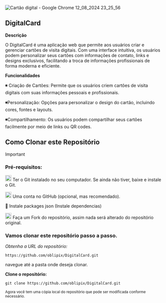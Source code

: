 







![Cartão digital - Google Chrome 12_08_2024 23_25_56](https://github.com/user-attachments/assets/64125004-3309-45f0-b0f7-5d77393cc5dc)



## DigitalCard

**Descrição**

O DigitalCard é uma aplicação web que permite aos usuários criar e gerenciar cartões de visita digitais. Com uma interface intuitiva, os usuários podem personalizar seus cartões com informações de contato, links e designs exclusivos, facilitando a troca de informações profissionais de forma moderna e eficiente.

**Funcionalidades**

◾ Criação de Cartões: Permite que os usuários criem cartões de visita digitais com suas informações pessoais e profissionais.

◾Personalização: Opções para personalizar o design do cartão, incluindo cores, fontes e layouts.

◾Compartilhamento: Os usuários podem compartilhar seus cartões facilmente por meio de links ou QR codes.



## Como Clonar este Repositório


> [!IMPORTANT]
> ### Pré-requisitos:
>  <img src="https://git-scm.com/images/logos/downloads/Git-Icon-1788C.png" alt="Git Logo" width="20"/> Ter o Git instalado no seu computador. Se ainda não tiver, baixe e instale o Git.
>
> 
>
>
><img src="https://github.githubassets.com/images/modules/logos_page/GitHub-Mark.png" alt="GitHub logo" width="20"/> Uma conta no GitHub (opcional, mas recomendado).
>
> 📌 Instale packages json (Instale dependencias)
>
>  <img src="https://img.icons8.com/ios/50/000000/code-fork.png" alt="Fork Icon" width="20"/>  Faça um Fork do repositório, assim nada será alterado do repositório original.
>
>
> 
>
>
>
>  ### Vamos clonar este repositório passo a passo. 
>
> 
>
>_Obtenha a URL do repositório:_
>
>` https://github.com/oblipix/DigitalCard.git `
>
>
>
>
>navegue até a pasta onde deseja clonar.
>
>
>**Clone o repositório:**
>
>`git clone https://github.com/oblipix/DigitalCard.git`
>
>
><sub> Agora você tem uma cópia local do repositório que pode ser modificada conforme necessário. </sub>
>








